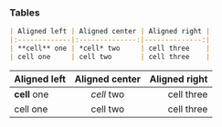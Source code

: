 ### Tables

```markdown
| Aligned left | Aligned center | Aligned right |
|:-------------|:--------------:|--------------:|
| **cell** one | *cell* two     | cell three    |
| cell one     | cell two       | cell three    |
```

| Aligned left | Aligned center | Aligned right |
|:-------------|:--------------:|--------------:|
| **cell** one | *cell* two     | cell three    |
| cell one     | cell two       | cell three    |
